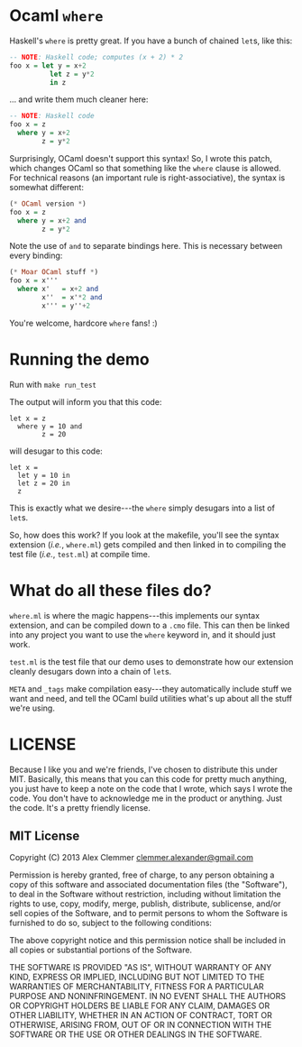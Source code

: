 # Ocaml `where`

Haskell's `where` is pretty great. If you have a bunch of chained `let`s, like this:

```haskell
-- NOTE: Haskell code; computes (x + 2) * 2
foo x = let y = x+2
          let z = y*2
          in z
```

… and write them much cleaner here:

```haskell
-- NOTE: Haskell code
foo x = z
  where y = x+2
        z = y*2
```

Surprisingly, OCaml doesn't support this syntax! So, I wrote this patch, which changes OCaml so that something like the `where` clause is allowed. For technical reasons (an important rule is right-associative), the syntax is somewhat different:

```haskell
(* OCaml version *)
foo x = z
  where y = x+2 and
        z = y*2
```

Note the use of `and` to separate bindings here. This is necessary between every binding:

```haskell
(* Moar OCaml stuff *)
foo x = x'''
  where x'   = x+2 and
        x''  = x'*2 and
        x''' = y''+2
```

You're welcome, hardcore `where` fans! :)


# Running the demo

Run with `make run_test`

The output will inform you that this code:

```
let x = z
  where y = 10 and
        z = 20
```

will desugar to this code:

```
let x =
  let y = 10 in
  let z = 20 in
  z
```

This is exactly what we desire---the `where` simply desugars into a list of `let`s.

So, how does this work? If you look at the makefile, you'll see the syntax extension (*i.e.*, `where.ml`) gets compiled and then linked in to compiling the test file (*i.e.*, `test.ml`) at compile time.


# What do all these files do?

`where.ml` is where the magic happens---this implements our syntax extension, and can be compiled down to a `.cmo` file. This can then be linked into any project you want to use the `where` keyword in, and it should just work.

`test.ml` is the test file that our demo uses to demonstrate how our extension cleanly desugars down into a chain of `let`s.

`META` and `_tags` make compilation easy---they automatically include stuff we want and need, and tell the OCaml build utilities what's up about all the stuff we're using.



# LICENSE

Because I like you and we're friends, I've chosen to distribute this under MIT. Basically, this means that you can this code for pretty much anything, you just have to keep a note on the code that I wrote, which says I wrote the code. You don't have to acknowledge me in the product or anything. Just the code. It's a pretty friendly license.


## MIT License

Copyright (C) 2013 Alex Clemmer <clemmer.alexander@gmail.com>

Permission is hereby granted, free of charge, to any person obtaining a copy of this software and associated documentation files (the "Software"), to deal in the Software without restriction, including without limitation the rights to use, copy, modify, merge, publish, distribute, sublicense, and/or sell copies of the Software, and to permit persons to whom the Software is furnished to do so, subject to the following conditions:

The above copyright notice and this permission notice shall be included in all copies or substantial portions of the Software.

THE SOFTWARE IS PROVIDED "AS IS", WITHOUT WARRANTY OF ANY KIND, EXPRESS OR IMPLIED, INCLUDING BUT NOT LIMITED TO THE WARRANTIES OF MERCHANTABILITY, FITNESS FOR A PARTICULAR PURPOSE AND NONINFRINGEMENT. IN NO EVENT SHALL THE AUTHORS OR COPYRIGHT HOLDERS BE LIABLE FOR ANY CLAIM, DAMAGES OR OTHER LIABILITY, WHETHER IN AN ACTION OF CONTRACT, TORT OR OTHERWISE, ARISING FROM, OUT OF OR IN CONNECTION WITH THE SOFTWARE OR THE USE OR OTHER DEALINGS IN THE SOFTWARE.